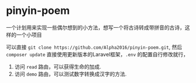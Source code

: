 # pinyin-poem
一个计划用来实现一些偶尔想到的小方法，想写一个将古诗转成带拼音的古诗，这样的一个小项目

可以直接 `git clone https://github.com/Alpha2016/pinyin-poem.git`, 然后 `composer update` 直接使用更新版本的Laravel框架，`.env` 的配置自行修改就行，
1. 访问 `read` 路由，可以获得生命的加成.
2. 访问 `demo` 路由，可以测试数字转换成汉字的方法.
